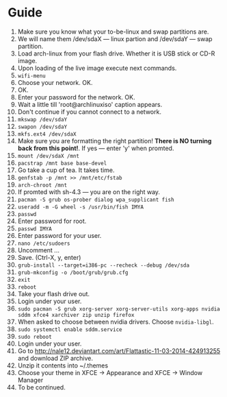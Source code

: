 # Guide
1. Make sure you know what your to-be-linux and swap partitions are.
  1. We will name them /dev/sdaX — linux partion and /dev/sdaY — swap partition.
2. Load arch-linux from your flash drive. Whether it is USB stick or CD-R image.
3. Upon loading of the live image execute next commands.
4. `wifi-menu`
  1. Choose your network. OK.
  2. OK.
  3. Enter your password for the network. OK.
  4. Wait a little till 'root@archlinuxiso' caption appears.
  5. Don't continue if you cannot connect to a network.
5. `mkswap /dev/sdaY`
6. `swapon /dev/sdaY`
7. `mkfs.ext4 /dev/sdaX`
  1. Make sure you are formatting the right partition! **There is NO turning back from this point!**. If yes — enter 'y' when promted.
8. `mount /dev/sdaX /mnt`
9. `pacstrap /mnt base base-devel`
  1. Go take a cup of tea. It takes time.
10. `genfstab -p /mnt >> /mnt/etc/fstab`
11. `arch-chroot /mnt`
  1. If promted with sh-4.3 — you are on the right way.
12. `pacman -S grub os-prober dialog wpa_supplicant fish`
13. `useradd -m -G wheel -s /usr/bin/fish IMYA`
14. `passwd`
  1. Enter password for root.
15. `passwd IMYA`
  1. Enter password for your user.
16. `nano /etc/sudoers`
  1. Uncomment ...
  2. Save. (Ctrl-X, y, enter)
17. `grub-install --target=i386-pc --recheck --debug /dev/sda`
18. `grub-mkconfig -o /boot/grub/grub.cfg`
19. `exit`
20. `reboot`
21. Take your flash drive out.
22. Login under your user.
22. `sudo pacman -S grub xorg-server xorg-server-utils xorg-apps nvidia sddm xfce4 xarchiver zip unzip firefox`
  1. When asked to choose between nvidia drivers. Choose `nvidia-libgl`.
23. `sudo systemctl enable sddm.service`
24. `sudo reboot`
25. Login under your user.
26. Go to http://nale12.deviantart.com/art/Flattastic-11-03-2014-424913255 and download ZIP archive.
27. Unzip it contents into ~/.themes
28. Choose your theme in XFCE -> Appearance and XFCE -> Window Manager
29. To be continued.
